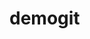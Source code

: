 # demogit
<!DOCTYPE html>
<html lang="en">
<head>
    <meta charset="UTF-8">
    <title>Title</title>
</head>
<body>
<script>
  function foottometer(){
     let meter= 0.305 * foot;
    return meter;
  }
  function metertofoot(){
     let foot=3.279 * meter;
    return foot;
  }
  let foot = prompt("Nhập foot");
  let meter = prompt("Nhập meter");
  document.write(foot + "foot" + "=" + foottometer() + "meter"
  + "<br>")
  document.write(meter + "meter" + "=" + metertofoot() + "foot");
</script>
</body>
</html>
